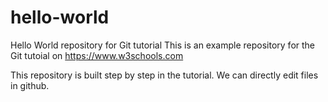 # hello-world
Hello World repository for Git tutorial
This is an example repository for the Git tutoial on https://www.w3schools.com

This repository is built step by step in the tutorial.
We can directly edit files in github.
